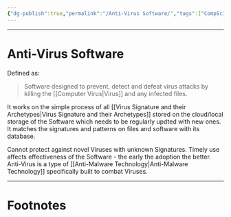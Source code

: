 ```yaml
---
{"dg-publish":true,"permalink":"/Anti-Virus Software/","tags":["CompSci","CyberSec"]}
---
```



---
# Anti-Virus Software
Defined as:
> Software designed to prevent, detect and defeat virus attacks by killing the [[Computer Virus\|Virus]] and any infected files.

It works on the simple process of all [[Virus Signature and their Archetypes\|Virus Signature and their Archetypes]] stored on the cloud/local storage of the Software which needs to be regularly updted with new ones. It matches the signatures and patterns on files and software with its database.

Cannot protect against novel Viruses with unknown Signatures. Timely use affects effectiveness of the Software - the early the adoption the better.
Anti-Virus is a type of [[Anti-Malware Technology\|Anti-Malware Technology]] specifically built to combat Viruses.

---
# Footnotes